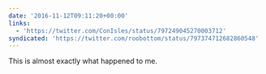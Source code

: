```yaml
---
date: '2016-11-12T09:11:20+00:00'
links:
  - 'https://twitter.com/ConIsles/status/797249045270003712'
syndicated: 'https://twitter.com/roobottom/status/797374712682860548'
---
```

This is almost exactly what happened to me. 
